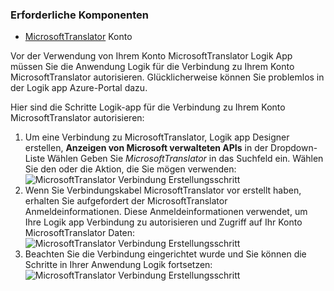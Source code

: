### <a name="prerequisites"></a>Erforderliche Komponenten

- [MicrosoftTranslator](https://www.microsoft.com/translator) Konto  


Vor der Verwendung von Ihrem Konto MicrosoftTranslator Logik App müssen Sie die Anwendung Logik für die Verbindung zu Ihrem Konto MicrosoftTranslator autorisieren. Glücklicherweise können Sie problemlos in der Logik app Azure-Portal dazu.  

Hier sind die Schritte Logik-app für die Verbindung zu Ihrem Konto MicrosoftTranslator autorisieren:  
1. Um eine Verbindung zu MicrosoftTranslator, Logik app Designer erstellen, **Anzeigen von Microsoft verwalteten APIs** in der Dropdown-Liste Wählen Geben Sie *MicrosoftTranslator* in das Suchfeld ein. Wählen Sie den oder die Aktion, die Sie mögen verwenden:  
![MicrosoftTranslator Verbindung Erstellungsschritt](./media/connectors-create-api-microsofttranslator/microsofttranslator-1.png)  
2. Wenn Sie Verbindungskabel MicrosoftTranslator vor erstellt haben, erhalten Sie aufgefordert der MicrosoftTranslator Anmeldeinformationen. Diese Anmeldeinformationen verwendet, um Ihre Logik app Verbindung zu autorisieren und Zugriff auf Ihr Konto MicrosoftTranslator Daten:  
![MicrosoftTranslator Verbindung Erstellungsschritt](./media/connectors-create-api-microsofttranslator/microsofttranslator-2.png)  
3. Beachten Sie die Verbindung eingerichtet wurde und Sie können die Schritte in Ihrer Anwendung Logik fortsetzen:  
 ![MicrosoftTranslator Verbindung Erstellungsschritt](./media/connectors-create-api-microsofttranslator/microsofttranslator-3.png)  
